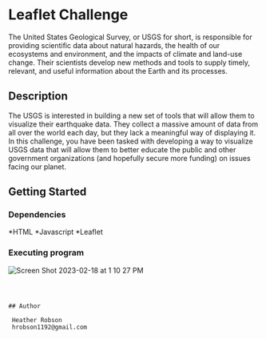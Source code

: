 # Leaflet Challenge

The United States Geological Survey, or USGS for short, is responsible for providing scientific data about natural hazards, the health of our ecosystems and environment, and the impacts of climate and land-use change. Their scientists develop new methods and tools to supply timely, relevant, and useful information about the Earth and its processes.

## Description

The USGS is interested in building a new set of tools that will allow them to visualize their earthquake data. They collect a massive amount of data from all over the world each day, but they lack a meaningful way of displaying it. In this challenge, you have been tasked with developing a way to visualize USGS data that will allow them to better educate the public and other government organizations (and hopefully secure more funding) on issues facing our planet.

## Getting Started

### Dependencies

*HTML
*Javascript
*Leaflet


### Executing program
![Screen Shot 2023-02-18 at 1 10 27 PM](https://user-images.githubusercontent.com/113534331/219884366-7d3fb3f9-6788-4960-a0ba-d5e74f50fb50.png)

```



## Author

 Heather Robson 
 hrobson1192@gmail.com

